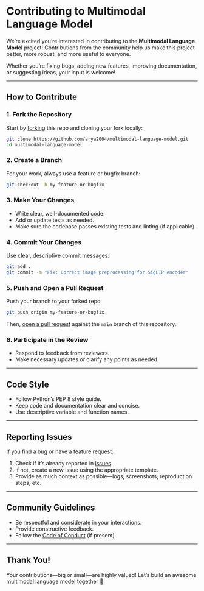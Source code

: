 

# Contributing to Multimodal Language Model

We’re excited you’re interested in contributing to the **Multimodal Language Model** project! Contributions from the community help us make this project better, more robust, and more useful to everyone.

Whether you’re fixing bugs, adding new features, improving documentation, or suggesting ideas, your input is welcome!

---

## How to Contribute

### 1. Fork the Repository

Start by [forking](https://github.com/arya2004/multimodal-language-model/fork) this repo and cloning your fork locally:

```bash
git clone https://github.com/arya2004/multimodal-language-model.git
cd multimodal-language-model
```

### 2. Create a Branch

For your work, always use a feature or bugfix branch:

```bash
git checkout -b my-feature-or-bugfix
```

### 3. Make Your Changes

* Write clear, well-documented code.
* Add or update tests as needed.
* Make sure the codebase passes existing tests and linting (if applicable).

### 4. Commit Your Changes

Use clear, descriptive commit messages:

```bash
git add .
git commit -m "Fix: Correct image preprocessing for SigLIP encoder"
```

### 5. Push and Open a Pull Request

Push your branch to your forked repo:

```bash
git push origin my-feature-or-bugfix
```

Then, [open a pull request](https://github.com/arya2004/multimodal-language-model/pulls) against the `main` branch of this repository.

### 6. Participate in the Review

* Respond to feedback from reviewers.
* Make necessary updates or clarify any points as needed.

---

## Code Style

* Follow Python’s PEP 8 style guide.
* Keep code and documentation clear and concise.
* Use descriptive variable and function names.

---

## Reporting Issues

If you find a bug or have a feature request:

1. Check if it’s already reported in [issues](https://github.com/arya2004/multimodal-language-model/issues).
2. If not, create a new issue using the appropriate template.
3. Provide as much context as possible—logs, screenshots, reproduction steps, etc.

---

## Community Guidelines

* Be respectful and considerate in your interactions.
* Provide constructive feedback.
* Follow the [Code of Conduct](CODE_OF_CONDUCT.md) (if present).

---

## Thank You!

Your contributions—big or small—are highly valued!
Let’s build an awesome multimodal language model together 🚀

